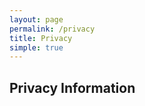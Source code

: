 ```yaml
---
layout: page
permalink: /privacy
title: Privacy
simple: true
---
```

<div class="t"><div class="c"><h2 class="font-sensitive m-0"><span class="text-dark">Privacy Information</span></h2></div></div>